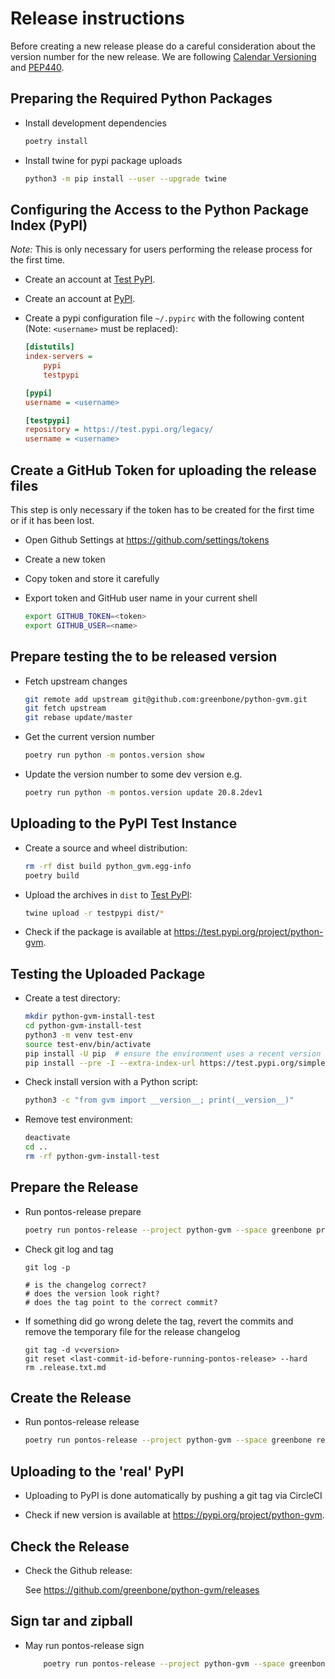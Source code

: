 # Release instructions

Before creating a new release please do a careful consideration about the
version number for the new release. We are following [Calendar Versioning](https://calver.org)
and [PEP440](https://www.python.org/dev/peps/pep-0440/).

## Preparing the Required Python Packages

* Install development dependencies

  ```sh
  poetry install
  ```

* Install twine for pypi package uploads

  ```sh
  python3 -m pip install --user --upgrade twine
  ```

## Configuring the Access to the Python Package Index (PyPI)

*Note:* This is only necessary for users performing the release process for the
first time.

* Create an account at [Test PyPI](https://packaging.python.org/guides/using-testpypi/).

* Create an account at [PyPI](https://pypi.org/).

* Create a pypi configuration file `~/.pypirc` with the following content (Note:
  `<username>` must be replaced):

  ```ini
  [distutils]
  index-servers =
      pypi
      testpypi

  [pypi]
  username = <username>

  [testpypi]
  repository = https://test.pypi.org/legacy/
  username = <username>
  ```

## Create a GitHub Token for uploading the release files

This step is only necessary if the token has to be created for the first time or
if it has been lost.

* Open Github Settings at https://github.com/settings/tokens
* Create a new token
* Copy token and store it carefully
* Export token and GitHub user name in your current shell

  ```sh
  export GITHUB_TOKEN=<token>
  export GITHUB_USER=<name>
  ```


## Prepare testing the to be released version

* Fetch upstream changes

  ```sh
  git remote add upstream git@github.com:greenbone/python-gvm.git
  git fetch upstream
  git rebase update/master
  ```

* Get the current version number

  ```sh
  poetry run python -m pontos.version show
  ```

* Update the version number to some dev version e.g.

  ```sh
  poetry run python -m pontos.version update 20.8.2dev1
  ```

## Uploading to the PyPI Test Instance

* Create a source and wheel distribution:

  ```sh
  rm -rf dist build python_gvm.egg-info
  poetry build
  ```

* Upload the archives in `dist` to [Test PyPI](https://test.pypi.org/):

  ```sh
  twine upload -r testpypi dist/*
  ```

* Check if the package is available at <https://test.pypi.org/project/python-gvm>.

## Testing the Uploaded Package

* Create a test directory:

  ```sh
  mkdir python-gvm-install-test
  cd python-gvm-install-test
  python3 -m venv test-env
  source test-env/bin/activate
  pip install -U pip  # ensure the environment uses a recent version of pip
  pip install --pre -I --extra-index-url https://test.pypi.org/simple/ python-gvm
  ```

* Check install version with a Python script:

  ```sh
  python3 -c "from gvm import __version__; print(__version__)"
  ```

* Remove test environment:

  ```sh
  deactivate
  cd ..
  rm -rf python-gvm-install-test
  ```

## Prepare the Release

* Run pontos-release prepare

  ```sh
  poetry run pontos-release --project python-gvm --space greenbone prepare --release-version <version> --next-version <dev-version> --git-signing-key <your-public-gpg-key>
  ```

* Check git log and tag

  ```
  git log -p

  # is the changelog correct?
  # does the version look right?
  # does the tag point to the correct commit?
  ```

* If something did go wrong delete the tag, revert the commits and remove the
  temporary file for the release changelog

  ```
  git tag -d v<version>
  git reset <last-commit-id-before-running-pontos-release> --hard
  rm .release.txt.md
  ```

## Create the Release

* Run pontos-release release

  ```sh
  poetry run pontos-release --project python-gvm --space greenbone release --release-version <version> --git-remote-name upstream

## Uploading to the 'real' PyPI

* Uploading to PyPI is done automatically by pushing a git tag via CircleCI

* Check if new version is available at <https://pypi.org/project/python-gvm>.

## Check the Release

* Check the Github release:

  See https://github.com/greenbone/python-gvm/releases

## Sign tar and zipball

* May run pontos-release sign


  ```sh
      poetry run pontos-release --project python-gvm --space greenbone sign --release-version <version>
  ```
